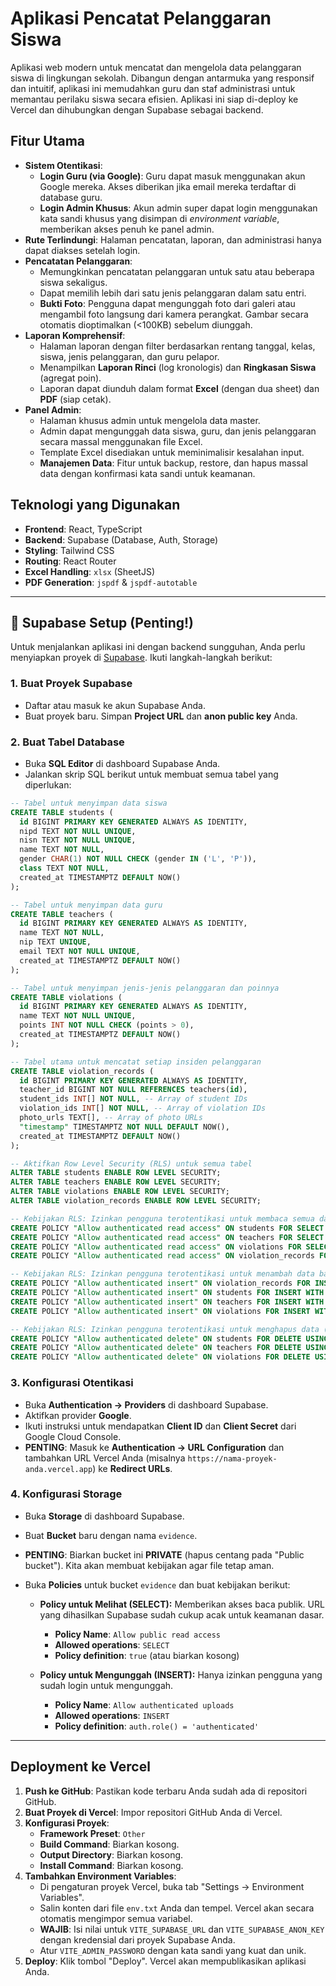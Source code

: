 # Aplikasi Pencatat Pelanggaran Siswa

Aplikasi web modern untuk mencatat dan mengelola data pelanggaran siswa di lingkungan sekolah. Dibangun dengan antarmuka yang responsif dan intuitif, aplikasi ini memudahkan guru dan staf administrasi untuk memantau perilaku siswa secara efisien. Aplikasi ini siap di-deploy ke Vercel dan dihubungkan dengan Supabase sebagai backend.

## Fitur Utama

- **Sistem Otentikasi**:
  - **Login Guru (via Google)**: Guru dapat masuk menggunakan akun Google mereka. Akses diberikan jika email mereka terdaftar di database guru.
  - **Login Admin Khusus**: Akun admin super dapat login menggunakan kata sandi khusus yang disimpan di _environment variable_, memberikan akses penuh ke panel admin.
- **Rute Terlindungi**: Halaman pencatatan, laporan, dan administrasi hanya dapat diakses setelah login.
- **Pencatatan Pelanggaran**:
  - Memungkinkan pencatatan pelanggaran untuk satu atau beberapa siswa sekaligus.
  - Dapat memilih lebih dari satu jenis pelanggaran dalam satu entri.
  - **Bukti Foto**: Pengguna dapat mengunggah foto dari galeri atau mengambil foto langsung dari kamera perangkat. Gambar secara otomatis dioptimalkan (<100KB) sebelum diunggah.
- **Laporan Komprehensif**:
    - Halaman laporan dengan filter berdasarkan rentang tanggal, kelas, siswa, jenis pelanggaran, dan guru pelapor.
    - Menampilkan **Laporan Rinci** (log kronologis) dan **Ringkasan Siswa** (agregat poin).
    - Laporan dapat diunduh dalam format **Excel** (dengan dua sheet) dan **PDF** (siap cetak).
- **Panel Admin**:
  - Halaman khusus admin untuk mengelola data master.
  - Admin dapat mengunggah data siswa, guru, dan jenis pelanggaran secara massal menggunakan file Excel.
  - Template Excel disediakan untuk meminimalisir kesalahan input.
  - **Manajemen Data**: Fitur untuk backup, restore, dan hapus massal data dengan konfirmasi kata sandi untuk keamanan.

## Teknologi yang Digunakan

- **Frontend**: React, TypeScript
- **Backend**: Supabase (Database, Auth, Storage)
- **Styling**: Tailwind CSS
- **Routing**: React Router
- **Excel Handling**: `xlsx` (SheetJS)
- **PDF Generation**: `jspdf` & `jspdf-autotable`

---

## 🚀 Supabase Setup (Penting!)

Untuk menjalankan aplikasi ini dengan backend sungguhan, Anda perlu menyiapkan proyek di [Supabase](https://supabase.com/). Ikuti langkah-langkah berikut:

### 1. Buat Proyek Supabase
- Daftar atau masuk ke akun Supabase Anda.
- Buat proyek baru. Simpan **Project URL** dan **anon public key** Anda.

### 2. Buat Tabel Database
- Buka **SQL Editor** di dashboard Supabase Anda.
- Jalankan skrip SQL berikut untuk membuat semua tabel yang diperlukan:

```sql
-- Tabel untuk menyimpan data siswa
CREATE TABLE students (
  id BIGINT PRIMARY KEY GENERATED ALWAYS AS IDENTITY,
  nipd TEXT NOT NULL UNIQUE,
  nisn TEXT NOT NULL UNIQUE,
  name TEXT NOT NULL,
  gender CHAR(1) NOT NULL CHECK (gender IN ('L', 'P')),
  class TEXT NOT NULL,
  created_at TIMESTAMPTZ DEFAULT NOW()
);

-- Tabel untuk menyimpan data guru
CREATE TABLE teachers (
  id BIGINT PRIMARY KEY GENERATED ALWAYS AS IDENTITY,
  name TEXT NOT NULL,
  nip TEXT UNIQUE,
  email TEXT NOT NULL UNIQUE,
  created_at TIMESTAMPTZ DEFAULT NOW()
);

-- Tabel untuk menyimpan jenis-jenis pelanggaran dan poinnya
CREATE TABLE violations (
  id BIGINT PRIMARY KEY GENERATED ALWAYS AS IDENTITY,
  name TEXT NOT NULL UNIQUE,
  points INT NOT NULL CHECK (points > 0),
  created_at TIMESTAMPTZ DEFAULT NOW()
);

-- Tabel utama untuk mencatat setiap insiden pelanggaran
CREATE TABLE violation_records (
  id BIGINT PRIMARY KEY GENERATED ALWAYS AS IDENTITY,
  teacher_id BIGINT NOT NULL REFERENCES teachers(id),
  student_ids INT[] NOT NULL, -- Array of student IDs
  violation_ids INT[] NOT NULL, -- Array of violation IDs
  photo_urls TEXT[], -- Array of photo URLs
  "timestamp" TIMESTAMPTZ NOT NULL DEFAULT NOW(),
  created_at TIMESTAMPTZ DEFAULT NOW()
);

-- Aktifkan Row Level Security (RLS) untuk semua tabel
ALTER TABLE students ENABLE ROW LEVEL SECURITY;
ALTER TABLE teachers ENABLE ROW LEVEL SECURITY;
ALTER TABLE violations ENABLE ROW LEVEL SECURITY;
ALTER TABLE violation_records ENABLE ROW LEVEL SECURITY;

-- Kebijakan RLS: Izinkan pengguna terotentikasi untuk membaca semua data
CREATE POLICY "Allow authenticated read access" ON students FOR SELECT USING (auth.role() = 'authenticated');
CREATE POLICY "Allow authenticated read access" ON teachers FOR SELECT USING (auth.role() = 'authenticated');
CREATE POLICY "Allow authenticated read access" ON violations FOR SELECT USING (auth.role() = 'authenticated');
CREATE POLICY "Allow authenticated read access" ON violation_records FOR SELECT USING (auth.role() = 'authenticated');

-- Kebijakan RLS: Izinkan pengguna terotentikasi untuk menambah data baru
CREATE POLICY "Allow authenticated insert" ON violation_records FOR INSERT WITH CHECK (auth.role() = 'authenticated');
CREATE POLICY "Allow authenticated insert" ON students FOR INSERT WITH CHECK (auth.role() = 'authenticated');
CREATE POLICY "Allow authenticated insert" ON teachers FOR INSERT WITH CHECK (auth.role() = 'authenticated');
CREATE POLICY "Allow authenticated insert" ON violations FOR INSERT WITH CHECK (auth.role() = 'authenticated');

-- Kebijakan RLS: Izinkan pengguna terotentikasi untuk menghapus data (diperlukan untuk fitur restore/delete di panel admin)
CREATE POLICY "Allow authenticated delete" ON students FOR DELETE USING (auth.role() = 'authenticated');
CREATE POLICY "Allow authenticated delete" ON teachers FOR DELETE USING (auth.role() = 'authenticated');
CREATE POLICY "Allow authenticated delete" ON violations FOR DELETE USING (auth.role() = 'authenticated');
```

### 3. Konfigurasi Otentikasi
- Buka **Authentication -> Providers** di dashboard Supabase.
- Aktifkan provider **Google**.
- Ikuti instruksi untuk mendapatkan **Client ID** dan **Client Secret** dari Google Cloud Console.
- **PENTING**: Masuk ke **Authentication -> URL Configuration** dan tambahkan URL Vercel Anda (misalnya `https://nama-proyek-anda.vercel.app`) ke **Redirect URLs**.

### 4. Konfigurasi Storage
- Buka **Storage** di dashboard Supabase.
- Buat **Bucket** baru dengan nama `evidence`.
- **PENTING**: Biarkan bucket ini **PRIVATE** (hapus centang pada "Public bucket"). Kita akan membuat kebijakan agar file tetap aman.
- Buka **Policies** untuk bucket `evidence` dan buat kebijakan berikut:

  - **Policy untuk Melihat (SELECT):** Memberikan akses baca publik. URL yang dihasilkan Supabase sudah cukup acak untuk keamanan dasar.
    - **Policy Name**: `Allow public read access`
    - **Allowed operations**: `SELECT`
    - **Policy definition**: `true` (atau biarkan kosong)

  - **Policy untuk Mengunggah (INSERT):** Hanya izinkan pengguna yang sudah login untuk mengunggah.
    - **Policy Name**: `Allow authenticated uploads`
    - **Allowed operations**: `INSERT`
    - **Policy definition**: `auth.role() = 'authenticated'`

---

## Deployment ke Vercel

1.  **Push ke GitHub**: Pastikan kode terbaru Anda sudah ada di repositori GitHub.
2.  **Buat Proyek di Vercel**: Impor repositori GitHub Anda di Vercel.
3.  **Konfigurasi Proyek**:
    - **Framework Preset**: `Other`
    - **Build Command**: Biarkan kosong.
    - **Output Directory**: Biarkan kosong.
    - **Install Command**: Biarkan kosong.
4.  **Tambahkan Environment Variables**:
    - Di pengaturan proyek Vercel, buka tab "Settings -> Environment Variables".
    - Salin konten dari file `env.txt` Anda dan tempel. Vercel akan secara otomatis mengimpor semua variabel.
    - **WAJIB**: Isi nilai untuk `VITE_SUPABASE_URL` dan `VITE_SUPABASE_ANON_KEY` dengan kredensial dari proyek Supabase Anda.
    - Atur `VITE_ADMIN_PASSWORD` dengan kata sandi yang kuat dan unik.
5.  **Deploy**: Klik tombol "Deploy". Vercel akan mempublikasikan aplikasi Anda.